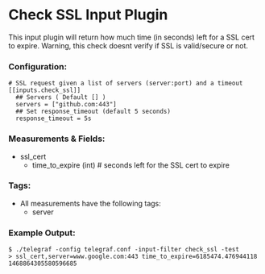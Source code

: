 # Check SSL Input Plugin

This input plugin will return how much time (in seconds) left for a SSL cert to expire.
Warning, this check doesnt verify if SSL is valid/secure or not.

### Configuration:

```
# SSL request given a list of servers (server:port) and a timeout
[[inputs.check_ssl]]
  ## Servers ( Default [] )
  servers = ["github.com:443"]
  ## Set response_timeout (default 5 seconds)
  response_timeout = 5s
```

### Measurements & Fields:

- ssl_cert
    - time_to_expire (int) # seconds left for the SSL cert to expire

### Tags:

- All measurements have the following tags:
    - server

### Example Output:

```
$ ./telegraf -config telegraf.conf -input-filter check_ssl -test
> ssl_cert,server=www.google.com:443 time_to_expire=6185474.476944118 1468864305580596685
```
